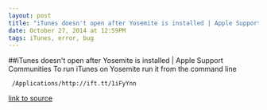 ```yaml
---
layout: post
title: "iTunes doesn't open after Yosemite is installed | Apple Support Communities"
date: October 27, 2014 at 12:59PM
tags: iTunes, error, bug
---
```

##iTunes doesn't open after Yosemite is installed | Apple Support Communities
To run iTunes on Yosemite run it from the command line 

     /Applications/http://ift.tt/1iFyYnn
[link to source](http://ift.tt/1oP8vxK) 
